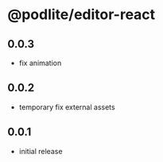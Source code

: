 # @podlite/editor-react

## 0.0.3
- fix animation
## 0.0.2
- temporary fix external assets
## 0.0.1
- initial release